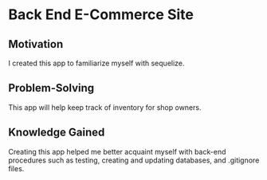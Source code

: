 # Back End E-Commerce Site

## Motivation
I created this app to familiarize myself with sequelize.

## Problem-Solving
This app will help keep track of inventory for shop owners.

## Knowledge Gained
Creating this app helped me better acquaint myself with back-end procedures such as testing, creating and updating databases, and .gitignore files.
